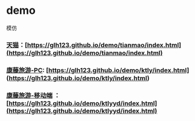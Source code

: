 # demo
模仿



### [天猫](https://glh123.github.io/demo/tianmao/index.html)：[https://glh123.github.io/demo/tianmao/index.html](https://glh123.github.io/demo/tianmao/index.html)

### [康藤旅游-PC]((https://glh123.github.io/demo/ktly/index.html)): [https://glh123.github.io/demo/ktly/index.html] (https://glh123.github.io/demo/ktly/index.html)

### [康藤旅游-移动端](https://glh123.github.io/demo/ktlyyd/index.html) ：[https://glh123.github.io/demo/ktlyyd/index.html](https://glh123.github.io/demo/ktlyyd/index.html)

